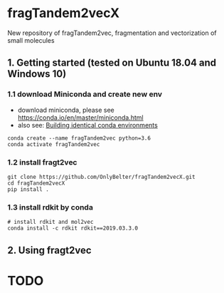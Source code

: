 # fragTandem2vecX
New repository of fragTandem2vec, fragmentation and vectorization of small molecules

## 1. Getting started (tested on Ubuntu 18.04 and Windows 10)
### 1.1 download Miniconda and create new env
- download miniconda, please see https://conda.io/en/master/miniconda.html
- also see: [Building identical conda environments](https://docs.conda.io/projects/conda/en/latest/user-guide/tasks/manage-environments.html#building-identical-conda-environments)
```shell script
conda create --name fragTandem2vec python=3.6
conda activate fragTandem2vec
```

### 1.2 install fragt2vec
```shell script
git clone https://github.com/OnlyBelter/fragTandem2vecX.git
cd fragTandem2vecX
pip install .
```

### 1.3 install rdkit by conda
```shell script
# install rdkit and mol2vec
conda install -c rdkit rdkit==2019.03.3.0
```

## 2. Using fragt2vec
# TODO
